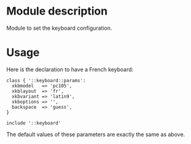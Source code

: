# Module description

Module to set the keyboard configuration.

# Usage

Here is the declaration to have a French keyboard:

```puppet
class { '::keyboard::params':
  xkbmodel   => 'pc105',
  xkblayout  => 'fr',
  xkbvariant => 'latin9',
  xkboptions => '',
  backspace  => 'guess',
}

include '::keyboard'
```

The default values of these parameters are exactly the
same as above.



